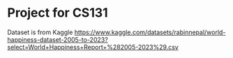 # Project for CS131

Dataset is from Kaggle
https://www.kaggle.com/datasets/rabinnepal/world-happiness-dataset-2005-to-2023?select=World+Happiness+Report+%282005-2023%29.csv
